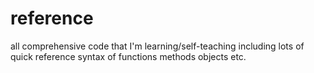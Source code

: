 # reference
all comprehensive code that I'm learning/self-teaching
including lots of quick reference syntax of functions methods objects etc.
